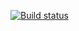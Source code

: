 [![Build status](https://ci.appveyor.com/api/projects/status/ywla9gyc04vbjuxa?svg=true)](https://ci.appveyor.com/project/PershikovAlex/unit2-3)
